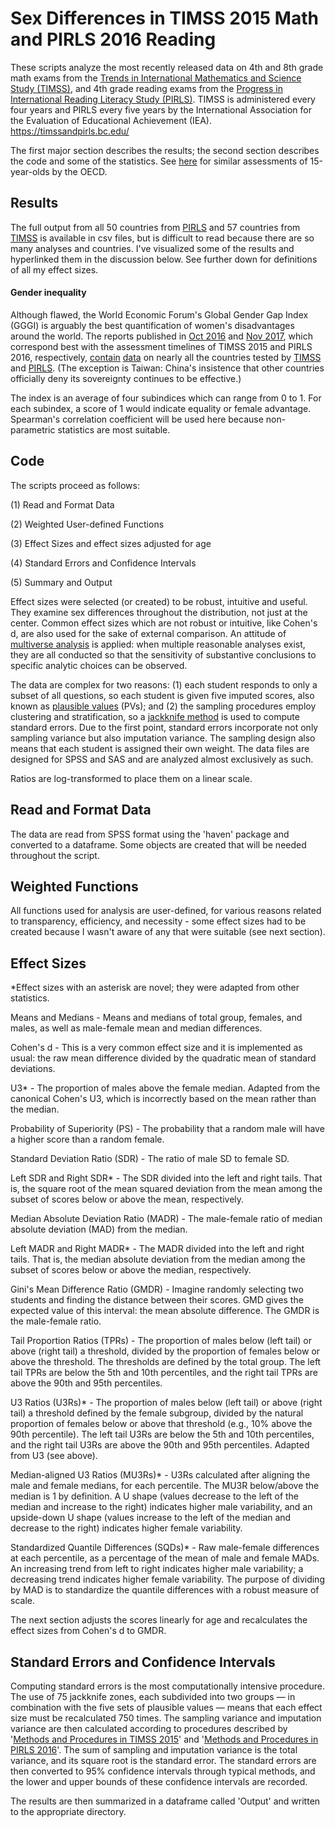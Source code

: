 # Sex Differences in TIMSS 2015 Math and PIRLS 2016 Reading
These scripts analyze the most recently released data on 4th and 8th grade math exams from the [Trends in International Mathematics and Science Study (TIMSS)](https://github.com/rjwthree/TIMSS_PIRLS/blob/master/TIMSS%202015.R), and 4th grade reading exams from the [Progress in International Reading Literacy Study (PIRLS)](https://github.com/rjwthree/TIMSS_PIRLS/blob/master/PIRLS%202016.R). TIMSS is administered every four years and PIRLS every five years by the International Association for the Evaluation of Educational Achievement (IEA). https://timssandpirls.bc.edu/

The first major section describes the results; the second section describes the code and some of the statistics. See [here](https://github.com/rjwthree/PISA_2018) for similar assessments of 15-year-olds by the OECD.

## Results

The full output from all 50 countries from [PIRLS](https://github.com/rjwthree/TIMSS_PIRLS/blob/master/Full%20results%20(reading).csv) and 57 countries from [TIMSS](https://github.com/rjwthree/TIMSS_PIRLS/blob/master/Full%20results%20(math).csv) is available in csv files, but is difficult to read because there are so many analyses and countries. I've visualized some of the results and hyperlinked them in the discussion below. See further down for definitions of all my effect sizes.

#### Gender inequality

Although flawed, the World Economic Forum's Global Gender Gap Index (GGGI) is arguably the best quantification of women's disadvantages around the world. The reports published in [Oct 2016](https://www.weforum.org/reports/the-global-gender-gap-report-2016) and [Nov 2017](https://www.weforum.org/reports/the-global-gender-gap-report-2017), which correspond best with the assessment timelines of TIMSS 2015 and PIRLS 2016, respectively, [contain](https://github.com/rjwthree/TIMSS_PIRLS/blob/master/GGGI%20(math).csv) [data](https://github.com/rjwthree/TIMSS_PIRLS/blob/master/GGGI%20(reading).csv) on nearly all the countries tested by [TIMSS](https://github.com/rjwthree/TIMSS_PIRLS/blob/master/Country%20codes%20(math).csv) and [PIRLS](https://github.com/rjwthree/TIMSS_PIRLS/blob/master/Country%20codes%20(reading).csv). (The exception is Taiwan: China's insistence that other countries officially deny its sovereignty continues to be effective.)

The index is an average of four subindices which can range from 0 to 1. For each subindex, a score of 1 would indicate equality or female advantage. Spearman's correlation coefficient will be used here because non-parametric statistics are most suitable.

## Code

The scripts proceed as follows:

(1) Read and Format Data

(2) Weighted User-defined Functions

(3) Effect Sizes and effect sizes adjusted for age

(4) Standard Errors and Confidence Intervals

(5) Summary and Output

Effect sizes were selected (or created) to be robust, intuitive and useful. They examine sex differences throughout the distribution, not just at the center. Common effect sizes which are not robust or intuitive, like Cohen's d, are also used for the sake of external comparison. An attitude of [multiverse analysis](https://journals.sagepub.com/doi/full/10.1177/1745691616658637) is applied: when multiple reasonable analyses exist, they are all conducted so that the sensitivity of substantive conclusions to specific analytic choices can be observed.

The data are complex for two reasons: (1) each student responds to only a subset of all questions, so each student is given five imputed scores, also known as [plausible values](https://timssandpirls.bc.edu/publications/timss/2015-methods/chapter-12.html) (PVs); and (2) the sampling procedures employ clustering and stratification, so a [jackknife method](https://timssandpirls.bc.edu/publications/timss/2015-methods/chapter-4.html) is used to compute standard errors. Due to the first point, standard errors incorporate not only sampling variance but also imputation variance. The sampling design also means that each student is assigned their own weight. The data files are designed for SPSS and SAS and are analyzed almost exclusively as such.

Ratios are log-transformed to place them on a linear scale.

## Read and Format Data
The data are read from SPSS format using the 'haven' package and converted to a dataframe. Some objects are created that will be needed throughout the script.

## Weighted Functions
All functions used for analysis are user-defined, for various reasons related to transparency, efficiency, and necessity - some effect sizes had to be created because I wasn't aware of any that were suitable (see next section).

## Effect Sizes
*Effect sizes with an asterisk are novel; they were adapted from other statistics.

Means and Medians - Means and medians of total group, females, and males, as well as male-female mean and median differences.

Cohen's d - This is a very common effect size and it is implemented as usual: the raw mean difference divided by the quadratic mean of standard deviations.

U3* - The proportion of males above the female median. Adapted from the canonical Cohen's U3, which is incorrectly based on the mean rather than the median.

Probability of Superiority (PS) - The probability that a random male will have a higher score than a random female.

Standard Deviation Ratio (SDR) - The ratio of male SD to female SD.

Left SDR and Right SDR* - The SDR divided into the left and right tails. That is, the square root of the mean squared deviation from the mean among the subset of scores below or above the mean, respectively.

Median Absolute Deviation Ratio (MADR) - The male-female ratio of median absolute deviation (MAD) from the median.

Left MADR and Right MADR* - The MADR divided into the left and right tails. That is, the median absolute deviation from the median among the subset of scores below or above the median, respectively.

Gini's Mean Difference Ratio (GMDR) - Imagine randomly selecting two students and finding the distance between their scores. GMD gives the expected value of this interval: the mean absolute difference. The GMDR is the male-female ratio.

Tail Proportion Ratios (TPRs) - The proportion of males below (left tail) or above (right tail) a threshold, divided by the proportion of females below or above the threshold. The thresholds are defined by the total group. The left tail TPRs are below the 5th and 10th percentiles, and the right tail TPRs are above the 90th and 95th percentiles.

U3 Ratios (U3Rs)* - The proportion of males below (left tail) or above (right tail) a threshold defined by the female subgroup, divided by the natural proportion of females below or above that threshold (e.g., 10% above the 90th percentile). The left tail U3Rs are below the 5th and 10th percentiles, and the right tail U3Rs are above the 90th and 95th percentiles. Adapted from U3 (see above).

Median-aligned U3 Ratios (MU3Rs)* - U3Rs calculated after aligning the male and female medians, for each percentile. The MU3R below/above the median is 1 by definition. A U shape (values decrease to the left of the median and increase to the right) indicates higher male variability, and an upside-down U shape (values increase to the left of the median and decrease to the right) indicates higher female variability.

Standardized Quantile Differences (SQDs)* - Raw male-female differences at each percentile, as a percentage of the mean of male and female MADs. An increasing trend from left to right indicates higher male variability; a decreasing trend indicates higher female variability. The purpose of dividing by MAD is to standardize the quantile differences with a robust measure of scale.

The next section adjusts the scores linearly for age and recalculates the effect sizes from Cohen's d to GMDR.

## Standard Errors and Confidence Intervals
Computing standard errors is the most computationally intensive procedure. The use of 75 jackknife zones, each subdivided into two groups — in combination with the five sets of plausible values — means that each effect size must be recalculated 750 times. The sampling variance and imputation variance are then calculated according to procedures described by '[Methods and Procedures in TIMSS 2015](https://timssandpirls.bc.edu/publications/timss/2015-methods.html)' and '[Methods and Procedures in PIRLS 2016](https://timssandpirls.bc.edu/publications/pirls/2016-methods.html)'. The sum of sampling and imputation variance is the total variance, and its square root is the standard error. The standard errors are then converted to 95% confidence intervals through typical methods, and the lower and upper bounds of these confidence intervals are recorded.

The results are then summarized in a dataframe called 'Output' and written to the appropriate directory.
